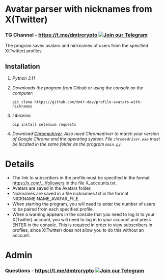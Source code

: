 # Avatar parser with nicknames from X(Twitter)
### TG Channel - https://t.me/dmtrcrypto [![Join our Telegram](https://img.shields.io/badge/Telegram-2CA5E0?style=for-the-badge&logo=telegram&logoColor=white)](https://t.me/dmtrcrypto)

The program saves avatars and nicknames of users from the specified X(Twitter) profiles

## Installation
1. *Python 3.11*
2. *Downloads the program from Github or using the console on the computer:*
 
    ```
    git clone https://github.com/dmtr-dev/profile-avatars-with-nicknames
    ```
3. *Libraries:*

    ```
    pip install selenium requests
    ```
4. *Download [Chromedriver](https://googlechromelabs.github.io/chrome-for-testing/#stable). Also need Chromedriver to match your version of Google Chrome and the operating system. File `chromedriver.exe` must be located in the same folder as the program `main.py`.*

# Details
- The link to subscribers in the profile must be specified in the format https://x.com/.../followers in the file X_accounts.txt.
- Avatars are saved in the Avatars folder.
- Nicknames are saved in a file nicknames.txt in the format NICKNAME:NAME_AVATAR_FILE.
- When starting the program, you will need to enter the number of users to be paired from each specified profile.
- When a warning appears in the console that you need to log in to your X(Twitter) account, you will need to log in to your account and press ENTER in the console. This is required in order to view subscribers in profiles, since X(Twitter) does not allow you to do this without an account.

# Admin
### Questions - https://t.me/dmtrcrypto [![Join our Telegram](https://img.shields.io/badge/Telegram-2CA5E0?style=for-the-badge&logo=telegram&logoColor=white)](https://t.me/dmtrcrypto)
